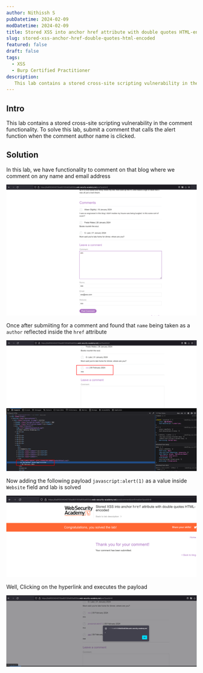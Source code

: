 ```yaml
---
author: Nithissh S
pubDatetime: 2024-02-09
modDatetime: 2024-02-09
title: Stored XSS into anchor href attribute with double quotes HTML-encoded
slug: stored-xss-anchor-href-double-quotes-html-encoded
featured: false
draft: false
tags:
  - XSS
  - Burp Certified Practitioner
description:
   This lab contains a stored cross-site scripting vulnerability in the comment functionality. To solve this lab, submit a comment that calls the alert function when the comment author name is clicked. 
---
```


## Intro 

 This lab contains a stored cross-site scripting vulnerability in the comment functionality. To solve this lab, submit a comment that calls the alert function when the comment author name is clicked. 

## Solution

In this lab, we have functionality to comment on that blog where we comment on any name and email address


![](../../assets/images/portswigger/XSS/apprentice/xss-29.png)


Once after submiiting for a comment and found that `name` being taken as a `author` reflected inside the `href` attribute 


![](../../assets/images/portswigger/XSS/apprentice/xss-30.png)



Now adding the following payload `javascript:alert(1)` as a value inside `Website` field and lab is solved 


![](../../assets/images/portswigger/XSS/apprentice/xss-31.png)



Well, Clicking on the hyperlink and executes the payload


![](../../assets/images/portswigger/XSS/apprentice/xss-32.png)